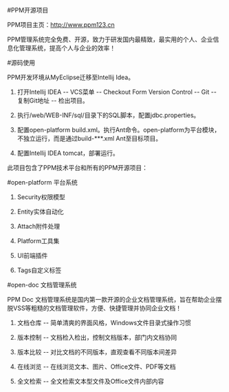 #PPM开源项目

PPM项目主页：http://www.ppm123.cn

PPM管理系统完全免费、开源，致力于研发国内最精致，最实用的个人、企业信息化管理系统，提高个人与企业的效率！

#源码使用

PPM开发环境从MyEclipse迁移至Intellij Idea。

1. 打开Intellij IDEA -- VCS菜单 -- Checkout Form Version Control -- Git  -- 复制Git地址 -- 检出项目。

2. 执行/web/WEB-INF/sql/目录下的SQL脚本，配置jdbc.properties。

3. 配置open-platform build.xml。执行Ant命令。open-platform为平台模块，不独立运行，而是通过build-***.xml Ant至目标项目。

4. 配置Intellij IDEA tomcat，部署运行。

此项目包含了PPM技术平台和所有的PPM开源项目：

#open-platform 平台系统

1. Security权限模型

2. Entity实体自动化

3. Attach附件处理

4. Platform工具集

5. UI前端插件

6. Tags自定义标签

#open-doc 文档管理系统

PPM Doc 文档管理系统是国内第一款开源的企业文档管理系统，旨在帮助企业摆脱VSS等粗糙的文档管理软件，方便、快捷管理并协同企业文档！

1. 文档仓库 -- 简单清爽的界面风格，Windows文件目录式操作习惯

2. 版本控制 -- 文档检入检出，控制文档版本，部门内文档协同

3. 版本比较 -- 对比文档的不同版本，直观查看不同版本间差异

4. 在线浏览 -- 在线浏览文本、图片、Office文件、PDF等文档

5. 全文检索 -- 全文检索文本型文件及Office文件内部内容